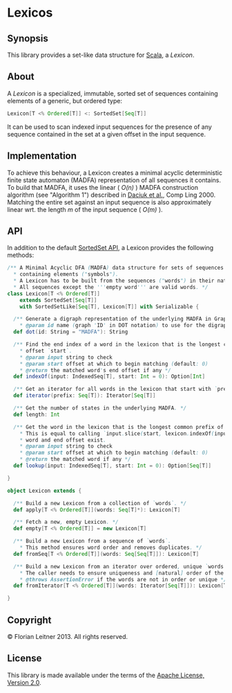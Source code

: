 Lexicos
=======

Synopsis
--------

This library provides a set-like data structure for [Scala][1], a *Lexicon*.

  [1]: http://www.scala-lang.org/

About
-----

A *Lexicon* is a specialized, immutable, sorted set of sequences containing elements of a generic, but ordered type:

```scala
Lexicon[T <% Ordered[T]] <: SortedSet[Seq[T]]
```

It can be used to scan indexed input sequences for the presence of any sequence contained in the set at a given offset in the input sequence.

Implementation
--------------

To achieve this behaviour, a Lexicon creates a minimal acyclic deterministic finite state automaton (MADFA) representation of all sequences it contains. To build that MADFA, it uses the linear ( _O(n)_ ) MADFA construction algorithm (see "Algorithm 1") described in [Daciuk et al.][2], Comp Ling 2000. Matching the entire set against an input sequence is also approximately linear wrt. the length _m_ of the input sequence ( _O(m)_ ).

  [2]: http://www.mitpressjournals.org/doi/abs/10.1162/089120100561601

API
---

In addition to the default [SortedSet API][3], a Lexicon provides the following methods:

  [3]: http://www.scala-lang.org/api/2.10.0/index.html#scala.collection.SortedSet

```scala
/** A Minimal Acyclic DFA (MADFA) data structure for sets of sequences ("words")
  * containing elements ("symbols").
  * A Lexicon has to be built from the sequences ("words") in their natural order.
  * All sequences except the '''empty word''' are valid words. */
class Lexicon[T <% Ordered[T]]
    extends SortedSet[Seq[T]]
    with SortedSetLike[Seq[T], Lexicon[T]] with Serializable {

  /** Generate a digraph representation of the underlying MADFA in Graphviz DOT format.
    * @param id name (graph 'ID' in DOT notation) to use for the digraph */
  def dot(id: String = "MADFA"): String

  /** Find the end index of a word in the lexicon that is the longest common prefix in input at
    * offset `start`.
    * @param input string to check
    * @param start offset at which to begin matching (default: 0)
    * @return the matched word's end offset if any */
  def indexOf(input: IndexedSeq[T], start: Int = 0): Option[Int] 

  /** Get an iterator for all words in the lexicon that start with `prefix`. */
  def iterator(prefix: Seq[T]): Iterator[Seq[T]]

  /** Get the number of states in the underlying MADFA. */
  def length: Int

  /** Get the word in the lexicon that is the longest common prefix of `input` at offset `start`.
    * This is equal to calling `input.slice(start, lexicon.indexOf(input, start).get)` if such a
    * word and end offset exist.
    * @param input string to check
    * @param start offset at which to begin matching (default: 0)
    * @return the matched word if any */
  def lookup(input: IndexedSeq[T], start: Int = 0): Option[Seq[T]]

}

object Lexicon extends {

  /** Build a new Lexicon from a collection of `words`. */
  def apply[T <% Ordered[T]](words: Seq[T]*): Lexicon[T]

  /** Fetch a new, empty Lexicon. */
  def empty[T <% Ordered[T]] = new Lexicon[T]

  /** Build a new Lexicon from a sequence of `words`.
    * This method ensures word order and removes duplicates. */
  def fromSeq[T <% Ordered[T]](words: Seq[Seq[T]]): Lexicon[T]

  /** Build a new Lexicon from an iterator over ordered, unique `words`.
    * The caller needs to ensure uniqueness and [natural] order of the words.
    * @throws AssertionError if the words are not in order or unique */
  def fromIterator[T <% Ordered[T]](words: Iterator[Seq[T]]): Lexicon[T]

}
```

Copyright
---------

&copy; Florian Leitner 2013. All rights reserved.

License
-------

This library is made available under the terms of the [Apache License, Version 2.0][4].

  [4]: http://www.apache.org/licenses/LICENSE-2.0.html

